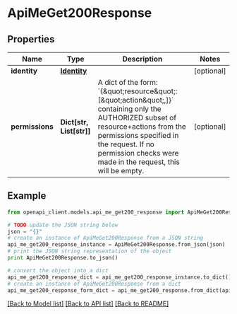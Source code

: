 # ApiMeGet200Response


## Properties

Name | Type | Description | Notes
------------ | ------------- | ------------- | -------------
**identity** | [**Identity**](Identity.md) |  | [optional] 
**permissions** | **Dict[str, List[str]]** | A dict of the form: &#x60;{\&quot;resource\&quot;: [\&quot;action\&quot;,]}&#x60; containing only the AUTHORIZED subset of resource+actions from the permissions specified in the request. If no permission checks were made in the request, this will be empty.  | [optional] 

## Example

```python
from openapi_client.models.api_me_get200_response import ApiMeGet200Response

# TODO update the JSON string below
json = "{}"
# create an instance of ApiMeGet200Response from a JSON string
api_me_get200_response_instance = ApiMeGet200Response.from_json(json)
# print the JSON string representation of the object
print ApiMeGet200Response.to_json()

# convert the object into a dict
api_me_get200_response_dict = api_me_get200_response_instance.to_dict()
# create an instance of ApiMeGet200Response from a dict
api_me_get200_response_form_dict = api_me_get200_response.from_dict(api_me_get200_response_dict)
```
[[Back to Model list]](../README.md#documentation-for-models) [[Back to API list]](../README.md#documentation-for-api-endpoints) [[Back to README]](../README.md)


